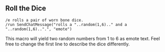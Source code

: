## Roll the Dice
```
/e rolls a pair of worn bone dice.
/run SendChatMessage("rolls a "..random(1,6).." and a "..random(1,6)..".", "emote")
```
This macro will yield two random numbers from 1 to 6 as emote text. Feel free to change the first line to describe the dice differently.